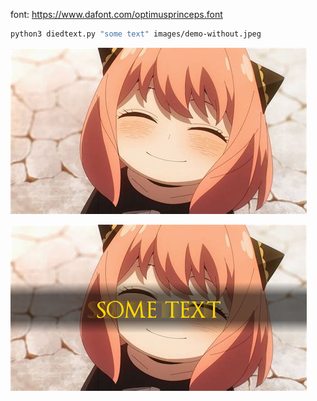 font: https://www.dafont.com/optimusprinceps.font

```bash
python3 diedtext.py "some text" images/demo-without.jpeg
```

![example image before use](images/demo-without.jpeg)

![example image before use](images/demo-without_output.png)